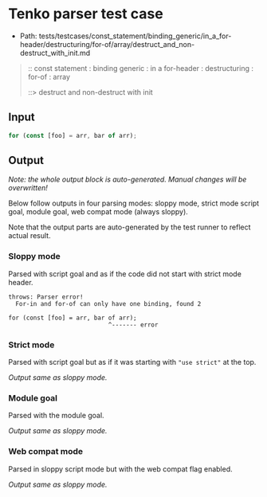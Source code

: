 # Tenko parser test case

- Path: tests/testcases/const_statement/binding_generic/in_a_for-header/destructuring/for-of/array/destruct_and_non-destruct_with_init.md

> :: const statement : binding generic : in a for-header : destructuring : for-of : array
>
> ::> destruct and non-destruct with init

## Input

`````js
for (const [foo] = arr, bar of arr);
`````

## Output

_Note: the whole output block is auto-generated. Manual changes will be overwritten!_

Below follow outputs in four parsing modes: sloppy mode, strict mode script goal, module goal, web compat mode (always sloppy).

Note that the output parts are auto-generated by the test runner to reflect actual result.

### Sloppy mode

Parsed with script goal and as if the code did not start with strict mode header.

`````
throws: Parser error!
  For-in and for-of can only have one binding, found 2

for (const [foo] = arr, bar of arr);
                            ^------- error
`````

### Strict mode

Parsed with script goal but as if it was starting with `"use strict"` at the top.

_Output same as sloppy mode._

### Module goal

Parsed with the module goal.

_Output same as sloppy mode._

### Web compat mode

Parsed in sloppy script mode but with the web compat flag enabled.

_Output same as sloppy mode._
